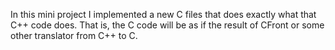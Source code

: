 In this mini project I implemented a new C files that does exactly what that C++ code does.
That is, the C code will be as if the result of CFront or some other translator from C++ to C.
